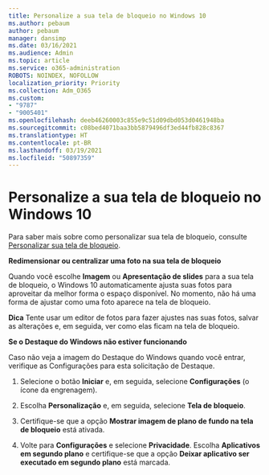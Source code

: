 ```yaml
---
title: Personalize a sua tela de bloqueio no Windows 10
ms.author: pebaum
author: pebaum
manager: dansimp
ms.date: 03/16/2021
ms.audience: Admin
ms.topic: article
ms.service: o365-administration
ROBOTS: NOINDEX, NOFOLLOW
localization_priority: Priority
ms.collection: Adm_O365
ms.custom:
- "9787"
- "9005401"
ms.openlocfilehash: deeb46260003c855e9c51d09dbd053d0461948ba
ms.sourcegitcommit: c08bed4071baa3bb5879496df3ed44fb828c8367
ms.translationtype: HT
ms.contentlocale: pt-BR
ms.lasthandoff: 03/19/2021
ms.locfileid: "50897359"
---
```

# <a name="personalize-your-lock-screen-in-windows-10"></a>Personalize a sua tela de bloqueio no Windows 10

Para saber mais sobre como personalizar sua tela de bloqueio, consulte [Personalizar sua tela de bloqueio](https://support.microsoft.com/windows/personalize-your-lock-screen-81dab9b0-35cf-887c-84a0-6de8ef72bea0).

**Redimensionar ou centralizar uma foto na sua tela de bloqueio**

Quando você escolhe **Imagem** ou **Apresentação de slides** para a sua tela de bloqueio, o Windows 10 automaticamente ajusta suas fotos para aproveitar da melhor forma o espaço disponível. No momento, não há uma forma de ajustar como uma foto aparece na tela de bloqueio.

**Dica** Tente usar um editor de fotos para fazer ajustes nas suas fotos, salvar as alterações e, em seguida, ver como elas ficam na tela de bloqueio.

**Se o Destaque do Windows não estiver funcionando**

Caso não veja a imagem do Destaque do Windows quando você entrar, verifique as Configurações para esta solicitação de Destaque. 

1. Selecione o botão **Iniciar** e, em seguida, selecione **Configurações** (o ícone da engrenagem).

1. Escolha **Personalização** e, em seguida, selecione **Tela de bloqueio**.

1. Certifique-se que a opção **Mostrar imagem de plano de fundo na tela de bloqueio** está ativada.

1. Volte para **Configurações** e selecione **Privacidade**. Escolha **Aplicativos em segundo plano** e certifique-se que a opção **Deixar aplicativo ser executado em segundo plano** está marcada.